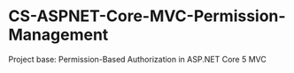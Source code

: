# CS-ASPNET-Core-MVC-Permission-Management
Project base: Permission-Based Authorization in ASP.NET Core 5 MVC
